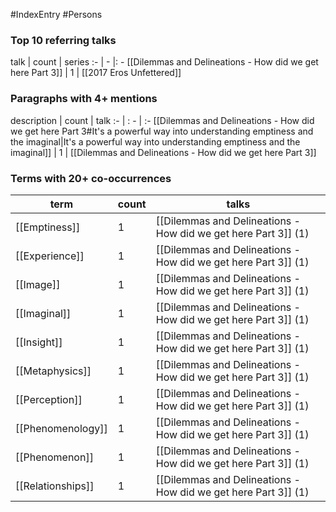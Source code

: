 #IndexEntry #Persons
### Top 10 referring talks
talk | count | series
:- | - |: -
[[Dilemmas and Delineations - How did we get here Part 3]] | 1 | [[2017 Eros Unfettered]]

### Paragraphs with 4+ mentions
description | count | talk
:- | : - | :-
[[Dilemmas and Delineations - How did we get here Part 3#It's a powerful way into understanding emptiness and the imaginal\|It's a powerful way into understanding emptiness and the imaginal]] | 1 | [[Dilemmas and Delineations - How did we get here Part 3]]

### Terms with 20+ co-occurrences
term | count | talks
-|-|-
[[Emptiness]] | 1 | <span class="counts">[[Dilemmas and Delineations - How did we get here Part 3]] (1)</span> 
[[Experience]] | 1 | <span class="counts">[[Dilemmas and Delineations - How did we get here Part 3]] (1)</span> 
[[Image]] | 1 | <span class="counts">[[Dilemmas and Delineations - How did we get here Part 3]] (1)</span> 
[[Imaginal]] | 1 | <span class="counts">[[Dilemmas and Delineations - How did we get here Part 3]] (1)</span> 
[[Insight]] | 1 | <span class="counts">[[Dilemmas and Delineations - How did we get here Part 3]] (1)</span> 
[[Metaphysics]] | 1 | <span class="counts">[[Dilemmas and Delineations - How did we get here Part 3]] (1)</span> 
[[Perception]] | 1 | <span class="counts">[[Dilemmas and Delineations - How did we get here Part 3]] (1)</span> 
[[Phenomenology]] | 1 | <span class="counts">[[Dilemmas and Delineations - How did we get here Part 3]] (1)</span> 
[[Phenomenon]] | 1 | <span class="counts">[[Dilemmas and Delineations - How did we get here Part 3]] (1)</span> 
[[Relationships]] | 1 | <span class="counts">[[Dilemmas and Delineations - How did we get here Part 3]] (1)</span> 

